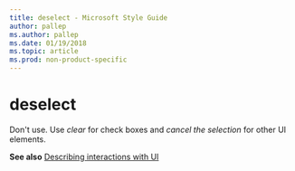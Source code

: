 ```yaml
---
title: deselect - Microsoft Style Guide
author: pallep
ms.author: pallep
ms.date: 01/19/2018
ms.topic: article
ms.prod: non-product-specific
---
```


# deselect

Don't use. Use *clear* for check boxes and *cancel the selection* for other UI elements. 

**See also** [Describing interactions with UI](/style-guide/procedures-instructions/describing-interactions-with-ui)
